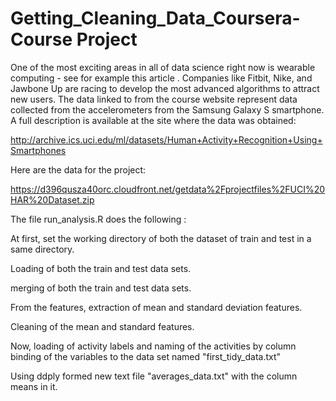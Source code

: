 # Getting_Cleaning_Data_Coursera-Course Project

One of the most exciting areas in all of data science right now is wearable computing - see for example this article . Companies like Fitbit, Nike, and Jawbone Up are racing to develop the most advanced algorithms to attract new users. The data linked to from the course website represent data collected from the accelerometers from the Samsung Galaxy S smartphone. A full description is available at the site where the data was obtained:

http://archive.ics.uci.edu/ml/datasets/Human+Activity+Recognition+Using+Smartphones

Here are the data for the project:

https://d396qusza40orc.cloudfront.net/getdata%2Fprojectfiles%2FUCI%20HAR%20Dataset.zip

The file run_analysis.R does the following :

At first, set the working directory of both the dataset of train and test in a same directory.

Loading of both the train and test data sets.

merging of both the train and test data sets.

From the features, extraction of mean and standard deviation features.

Cleaning of the mean and standard features.

Now, loading of activity labels and naming of the activities by column binding of the variables to the data set named "first_tidy_data.txt"

Using ddply formed new text file "averages_data.txt" with the column means in it.


